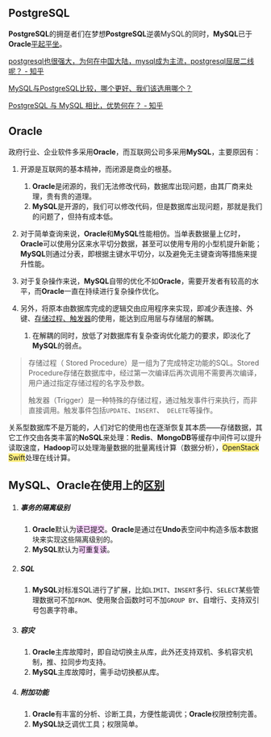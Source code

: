 ## PostgreSQL

**PostgreSQL**的拥趸者们在梦想**PostgreSQL**逆袭MySQL的同时，**MySQL**已于**Oracle**[平起平坐](https://db-engines.com/en/ranking)。

[postgresql也很强大，为何在中国大陆，mysql成为主流，postgresql屈居二线呢？ - 知乎](https://www.zhihu.com/question/31955622)

[MySQL与PostgreSQL比较，哪个更好、我们该选用哪个？](https://blog.csdn.net/weixin_36380516/article/details/113787668)

[PostgreSQL 与 MySQL 相比，优势何在？ - 知乎](https://www.zhihu.com/question/20010554)



## Oracle

政府行业、企业软件多采用**Oracle**，而互联网公司多采用**MySQL**，主要原因有：

1. 开源是互联网的基本精神，而闭源是商业的根基。

   1. **Oracle**是闭源的，我们无法修改代码，数据库出现问题，由其厂商来处理，贵有贵的道理。
   2. **MySQL**是开源的，我们可以修改代码，但是数据库出现问题，那就是我们的问题了，但持有成本低。

3. 对于简单查询来说，**Oracle**和**MySQL**性能相仿。当单表数据量上亿时，**Oracle**可以使用分区来水平切分数据，甚至可以使用专用的小型机提升新能；**MySQL**则通过分表，即根据主键水平切分，以及避免无主键查询等措施来提升性能。

4. 对于复杂操作来说，**MySQL**自带的优化不如**Oracle**，需要开发者有较高的水平，而**Oracle**一直在持续进行复杂操作优化。

4. 另外，将原本由数据库完成的逻辑交由应用程序来实现，即减少表连接、外键、[存储过程、触发器](https://www.cnblogs.com/xuancaoyy/p/5814645.html)的使用，能达到应用层与存储层的解耦。

   1. 在解耦的同时，放低了对数据库有复杂查询优化能力的要求，即淡化了**MySQL**的弱点。

> 存储过程（ Stored Procedure）是一组为了完成特定功能的SQL。Stored Procedure存储在数据库中，经过第一次编译后再次调用不需要再次编译，用户通过指定存储过程的名字及参数。 
>
> 触发器（Trigger）是一种特殊的存储过程，通过触发事件行来执行，而非直接调用。触发事件包括`UPDATE`、`INSERT`、` DELETE`等操作。

关系型数据库不是万能的，人们对它的使用也在逐渐恢复其本质——存储数据，其它工作交由各类丰富的**NoSQL**来处理：**Redis**、**MongoDB**等缓存中间件可以提升读取速度，**Hadoop**可以处理海量数据的批量离线计算（数据分析），<span style=background:#ffee7c>OpenStack Swift</span>处理在线计算。



## MySQL、Oracle在使用上的[区别](https://www.jb51.net/article/181429.htm)

1. ##### 事务的隔离级别

   1. **Oracle**默认为<span style=background:#f8d2ff>读已提交</span>。**Oracle**是通过在**Undo**表空间中构造多版本数据块来实现这些隔离级别的。
   2. **MySQL**默认为<span style=background:#f8d2ff>可重复读</span>。

2. ##### SQL
   
   1. **MySQL**对标准SQL进行了扩展，比如`LIMIT`、`INSERT`多行、`SELECT`某些管理数据可不加`FROM`、使用聚合函数时可不加`GROUP BY`、自增行、支持双引号包裹字符串。
   
3. ##### 容灾

   1. **Oracle**主库故障时，即自动切换主从库，此外还支持双机、多机容灾机制，推、拉同步均支持。
   2. **MySQL**主库故障时，需手动切换都从库。

4. ##### 附加功能

   1. **Oracle**有丰富的分析、诊断工具，方便性能调优；**Oracle**权限控制完善。
   2. **MySQL**缺乏调优工具；权限简单。